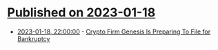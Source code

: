# [Published on 2023-01-18](index.md)

* [2023-01-18, 22:00:00](https://slashdot.org/story/23/01/18/1847200/crypto-firm-genesis-is-preparing-to-file-for-bankruptcy?utm_source=rss1.0mainlinkanon&utm_medium=feed) - [Crypto Firm Genesis Is Preparing To File for Bankruptcy](https://slashdot.org/story/23/01/18/1847200/crypto-firm-genesis-is-preparing-to-file-for-bankruptcy?utm_source=rss1.0mainlinkanon&utm_medium=feed)

